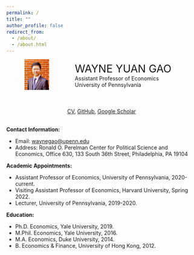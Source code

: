 ```yaml
---
permalink: /
title: ""
author_profile: false
redirect_from: 
  - /about/
  - /about.html
---
```


<div style="display: flex; align-items: center;">
  <div style="flex: 1; text-align: center;">
    <img src="images/BrickLargeS.jpg" alt="Profile Image" style="width:40%;">
  </div>
  <div style="flex: 2; text-align: left; padding-left: 20px;">
    <div style="font-size: 2em;">
      WAYNE YUAN GAO
    </div>
    <div>
      Assistant Professor of Economics<br>
      University of Pennsylvania
    </div>
  </div>
</div>

<p>&nbsp;</p>

<div style="text-align: center;">
  <a href="files/GaoWayne_CV250210.pdf">CV</a>,
  <a href="https://github.com/wayne-y-gao">GitHub</a>,
  <a href="https://scholar.google.com/citations?user=fjLSVhgAAAAJ">Google Scholar</a>
</div>

<br />

**Contact Information:** 
* Email: [waynegao@upenn.edu](mailto:waynegao@upenn.edu)
* Address: Ronald O. Perelman Center for Political Science and Economics, Office 630, 133 South 36th Street, Philadelphia, PA 19104



**Academic Appointments:**
* Assistant Professor of Economics, University of Pennsylvania, 2020-current.
* Visiting Assistant Professor of Economics, Harvard University, Spring 2022.
* Lecturer, University of Pennsylvania, 2019-2020.

**Education:**
* Ph.D. Economics, Yale University, 2019.​ 
* M.Phil. Economics, Yale University, 2016.
* M.A. Economics, Duke University, 2014.
* B. Economics & Finance, University of Hong Kong, 2012.

